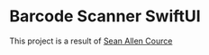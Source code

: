 # Barcode Scanner SwiftUI
This project is a result of [Sean Allen Cource](https://seanallen.teachable.com/courses/1178002) 
